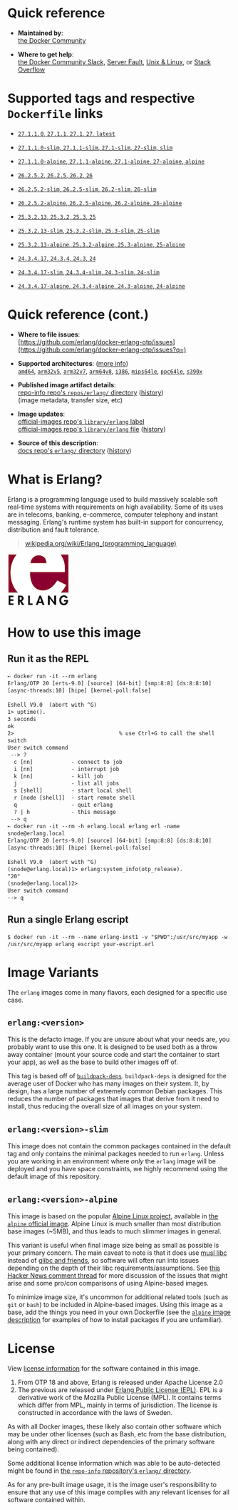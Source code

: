 <!--

********************************************************************************

WARNING:

    DO NOT EDIT "erlang/README.md"

    IT IS AUTO-GENERATED

    (from the other files in "erlang/" combined with a set of templates)

********************************************************************************

-->

# Quick reference

-	**Maintained by**:  
	[the Docker Community](https://github.com/erlang/docker-erlang-otp)

-	**Where to get help**:  
	[the Docker Community Slack](https://dockr.ly/comm-slack), [Server Fault](https://serverfault.com/help/on-topic), [Unix & Linux](https://unix.stackexchange.com/help/on-topic), or [Stack Overflow](https://stackoverflow.com/help/on-topic)

# Supported tags and respective `Dockerfile` links

-	[`27.1.1.0`, `27.1.1`, `27.1`, `27`, `latest`](https://github.com/erlang/docker-erlang-otp/blob/52b9826787ead21236b3bfc13a1d1c9e5c75f45a/27/Dockerfile)

-	[`27.1.1.0-slim`, `27.1.1-slim`, `27.1-slim`, `27-slim`, `slim`](https://github.com/erlang/docker-erlang-otp/blob/52b9826787ead21236b3bfc13a1d1c9e5c75f45a/27/slim/Dockerfile)

-	[`27.1.1.0-alpine`, `27.1.1-alpine`, `27.1-alpine`, `27-alpine`, `alpine`](https://github.com/erlang/docker-erlang-otp/blob/52b9826787ead21236b3bfc13a1d1c9e5c75f45a/27/alpine/Dockerfile)

-	[`26.2.5.2`, `26.2.5`, `26.2`, `26`](https://github.com/erlang/docker-erlang-otp/blob/6fa6c5811b9935c11d6a68db11032932491fbb7d/26/Dockerfile)

-	[`26.2.5.2-slim`, `26.2.5-slim`, `26.2-slim`, `26-slim`](https://github.com/erlang/docker-erlang-otp/blob/6fa6c5811b9935c11d6a68db11032932491fbb7d/26/slim/Dockerfile)

-	[`26.2.5.2-alpine`, `26.2.5-alpine`, `26.2-alpine`, `26-alpine`](https://github.com/erlang/docker-erlang-otp/blob/6fa6c5811b9935c11d6a68db11032932491fbb7d/26/alpine/Dockerfile)

-	[`25.3.2.13`, `25.3.2`, `25.3`, `25`](https://github.com/erlang/docker-erlang-otp/blob/6fa6c5811b9935c11d6a68db11032932491fbb7d/25/Dockerfile)

-	[`25.3.2.13-slim`, `25.3.2-slim`, `25.3-slim`, `25-slim`](https://github.com/erlang/docker-erlang-otp/blob/6fa6c5811b9935c11d6a68db11032932491fbb7d/25/slim/Dockerfile)

-	[`25.3.2.13-alpine`, `25.3.2-alpine`, `25.3-alpine`, `25-alpine`](https://github.com/erlang/docker-erlang-otp/blob/6fa6c5811b9935c11d6a68db11032932491fbb7d/25/alpine/Dockerfile)

-	[`24.3.4.17`, `24.3.4`, `24.3`, `24`](https://github.com/erlang/docker-erlang-otp/blob/c7e3d58244259ec45bd0b84df7287096d9833d19/24/Dockerfile)

-	[`24.3.4.17-slim`, `24.3.4-slim`, `24.3-slim`, `24-slim`](https://github.com/erlang/docker-erlang-otp/blob/c7e3d58244259ec45bd0b84df7287096d9833d19/24/slim/Dockerfile)

-	[`24.3.4.17-alpine`, `24.3.4-alpine`, `24.3-alpine`, `24-alpine`](https://github.com/erlang/docker-erlang-otp/blob/c7e3d58244259ec45bd0b84df7287096d9833d19/24/alpine/Dockerfile)

# Quick reference (cont.)

-	**Where to file issues**:  
	[https://github.com/erlang/docker-erlang-otp/issues](https://github.com/erlang/docker-erlang-otp/issues?q=)

-	**Supported architectures**: ([more info](https://github.com/docker-library/official-images#architectures-other-than-amd64))  
	[`amd64`](https://hub.docker.com/r/amd64/erlang/), [`arm32v5`](https://hub.docker.com/r/arm32v5/erlang/), [`arm32v7`](https://hub.docker.com/r/arm32v7/erlang/), [`arm64v8`](https://hub.docker.com/r/arm64v8/erlang/), [`i386`](https://hub.docker.com/r/i386/erlang/), [`mips64le`](https://hub.docker.com/r/mips64le/erlang/), [`ppc64le`](https://hub.docker.com/r/ppc64le/erlang/), [`s390x`](https://hub.docker.com/r/s390x/erlang/)

-	**Published image artifact details**:  
	[repo-info repo's `repos/erlang/` directory](https://github.com/docker-library/repo-info/blob/master/repos/erlang) ([history](https://github.com/docker-library/repo-info/commits/master/repos/erlang))  
	(image metadata, transfer size, etc)

-	**Image updates**:  
	[official-images repo's `library/erlang` label](https://github.com/docker-library/official-images/issues?q=label%3Alibrary%2Ferlang)  
	[official-images repo's `library/erlang` file](https://github.com/docker-library/official-images/blob/master/library/erlang) ([history](https://github.com/docker-library/official-images/commits/master/library/erlang))

-	**Source of this description**:  
	[docs repo's `erlang/` directory](https://github.com/docker-library/docs/tree/master/erlang) ([history](https://github.com/docker-library/docs/commits/master/erlang))

# What is Erlang?

Erlang is a programming language used to build massively scalable soft real-time systems with requirements on high availability. Some of its uses are in telecoms, banking, e-commerce, computer telephony and instant messaging. Erlang's runtime system has built-in support for concurrency, distribution and fault tolerance.

> [wikipedia.org/wiki/Erlang_(programming_language)](https://en.wikipedia.org/wiki/Erlang_%28programming_language%29)

![logo](https://raw.githubusercontent.com/docker-library/docs/4144083772e02655d41aa10d6467aaf1e99fa77b/erlang/logo.png)

# How to use this image

## Run it as the REPL

```console
➸ docker run -it --rm erlang
Erlang/OTP 20 [erts-9.0] [source] [64-bit] [smp:8:8] [ds:8:8:10] [async-threads:10] [hipe] [kernel-poll:false]

Eshell V9.0  (abort with ^G)
1> uptime().
3 seconds
ok
2>                                 % use Ctrl+G to call the shell switch
User switch command
 --> ?
  c [nn]            - connect to job
  i [nn]            - interrupt job
  k [nn]            - kill job
  j                 - list all jobs
  s [shell]         - start local shell
  r [node [shell]]  - start remote shell
  q                 - quit erlang
  ? | h             - this message
 --> q
➸ docker run -it --rm -h erlang.local erlang erl -name snode@erlang.local
Erlang/OTP 20 [erts-9.0] [source] [64-bit] [smp:8:8] [ds:8:8:10] [async-threads:10] [hipe] [kernel-poll:false]

Eshell V9.0  (abort with ^G)
(snode@erlang.local)1> erlang:system_info(otp_release).
"20"
(snode@erlang.local)2>
User switch command
--> q
```

## Run a single Erlang escript

```console
$ docker run -it --rm --name erlang-inst1 -v "$PWD":/usr/src/myapp -w /usr/src/myapp erlang escript your-escript.erl
```

# Image Variants

The `erlang` images come in many flavors, each designed for a specific use case.

## `erlang:<version>`

This is the defacto image. If you are unsure about what your needs are, you probably want to use this one. It is designed to be used both as a throw away container (mount your source code and start the container to start your app), as well as the base to build other images off of.

This tag is based off of [`buildpack-deps`](https://hub.docker.com/_/buildpack-deps/). `buildpack-deps` is designed for the average user of Docker who has many images on their system. It, by design, has a large number of extremely common Debian packages. This reduces the number of packages that images that derive from it need to install, thus reducing the overall size of all images on your system.

## `erlang:<version>-slim`

This image does not contain the common packages contained in the default tag and only contains the minimal packages needed to run `erlang`. Unless you are working in an environment where *only* the `erlang` image will be deployed and you have space constraints, we highly recommend using the default image of this repository.

## `erlang:<version>-alpine`

This image is based on the popular [Alpine Linux project](https://alpinelinux.org), available in [the `alpine` official image](https://hub.docker.com/_/alpine). Alpine Linux is much smaller than most distribution base images (~5MB), and thus leads to much slimmer images in general.

This variant is useful when final image size being as small as possible is your primary concern. The main caveat to note is that it does use [musl libc](https://musl.libc.org) instead of [glibc and friends](https://www.etalabs.net/compare_libcs.html), so software will often run into issues depending on the depth of their libc requirements/assumptions. See [this Hacker News comment thread](https://news.ycombinator.com/item?id=10782897) for more discussion of the issues that might arise and some pro/con comparisons of using Alpine-based images.

To minimize image size, it's uncommon for additional related tools (such as `git` or `bash`) to be included in Alpine-based images. Using this image as a base, add the things you need in your own Dockerfile (see the [`alpine` image description](https://hub.docker.com/_/alpine/) for examples of how to install packages if you are unfamiliar).

# License

View [license information](http://www.erlang.org/about.html) for the software contained in this image.

1.	From OTP 18 and above, Erlang is released under Apache License 2.0
2.	The previous are released under [Erlang Public License (EPL)](http://www.erlang.org/EPLICENSE). EPL is a derivative work of the Mozilla Public License (MPL). It contains terms which differ from MPL, mainly in terms of jurisdiction. The license is constructed in accordance with the laws of Sweden.

As with all Docker images, these likely also contain other software which may be under other licenses (such as Bash, etc from the base distribution, along with any direct or indirect dependencies of the primary software being contained).

Some additional license information which was able to be auto-detected might be found in [the `repo-info` repository's `erlang/` directory](https://github.com/docker-library/repo-info/tree/master/repos/erlang).

As for any pre-built image usage, it is the image user's responsibility to ensure that any use of this image complies with any relevant licenses for all software contained within.
